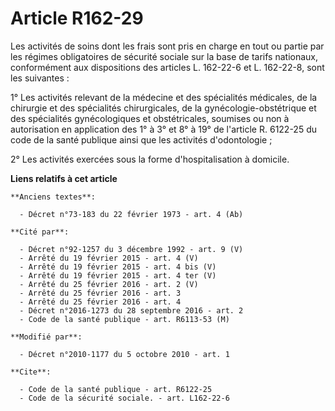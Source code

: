 # Article R162-29

Les activités de soins dont les frais sont pris en charge en tout ou partie par les régimes obligatoires de sécurité sociale
sur la base de tarifs nationaux, conformément aux dispositions des articles L. 162-22-6 et L. 162-22-8, sont les suivantes : 

1° Les activités relevant de la médecine et des spécialités médicales, de la chirurgie et des spécialités chirurgicales, de
la gynécologie-obstétrique et des spécialités gynécologiques et obstétricales, soumises ou non à autorisation en application
des 1° à 3° et 8° à 19° de l'article R. 6122-25 du code de la santé publique ainsi que les activités d'odontologie ; 

2° Les activités exercées sous la forme d'hospitalisation à domicile.

**Liens relatifs à cet article**

	**Anciens textes**:

	  - Décret n°73-183 du 22 février 1973 - art. 4 (Ab)

	**Cité par**:

	  - Décret n°92-1257 du 3 décembre 1992 - art. 9 (V)
	  - Arrêté du 19 février 2015 - art. 4 (V)
	  - Arrêté du 19 février 2015 - art. 4 bis (V)
	  - Arrêté du 19 février 2015 - art. 4 ter (V)
	  - Arrêté du 25 février 2016 - art. 2 (V)
	  - Arrêté du 25 février 2016 - art. 3
	  - Arrêté du 25 février 2016 - art. 4
	  - Décret n°2016-1273 du 28 septembre 2016 - art. 2
	  - Code de la santé publique - art. R6113-53 (M)

	**Modifié par**:

	  - Décret n°2010-1177 du 5 octobre 2010 - art. 1

	**Cite**:

	  - Code de la santé publique - art. R6122-25
	  - Code de la sécurité sociale. - art. L162-22-6
